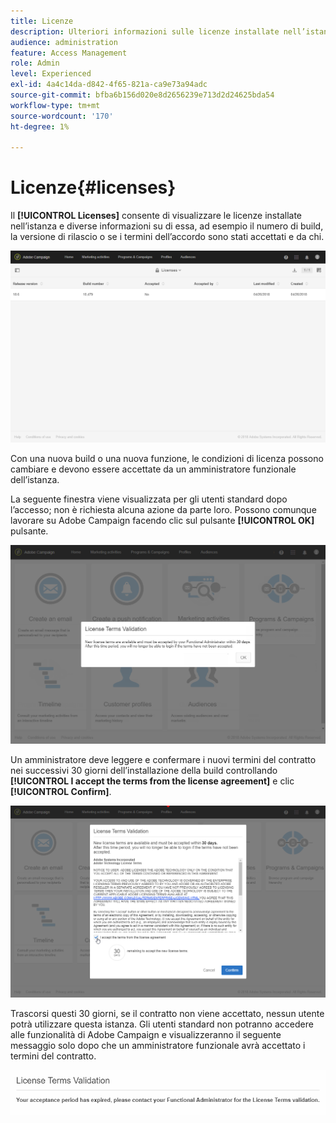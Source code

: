 ```yaml
---
title: Licenze
description: Ulteriori informazioni sulle licenze installate nell’istanza
audience: administration
feature: Access Management
role: Admin
level: Experienced
exl-id: 4a4c14da-d842-4f65-821a-ca9e73a94adc
source-git-commit: bfba6b156d020e8d2656239e713d2d24625bda54
workflow-type: tm+mt
source-wordcount: '170'
ht-degree: 1%

---
```


# Licenze{#licenses}

Il **[!UICONTROL Licenses]** consente di visualizzare le licenze installate nell’istanza e diverse informazioni su di essa, ad esempio il numero di build, la versione di rilascio o se i termini dell’accordo sono stati accettati e da chi.

![](assets/license_1.png)

Con una nuova build o una nuova funzione, le condizioni di licenza possono cambiare e devono essere accettate da un amministratore funzionale dell’istanza.

La seguente finestra viene visualizzata per gli utenti standard dopo l’accesso; non è richiesta alcuna azione da parte loro. Possono comunque lavorare su Adobe Campaign facendo clic sul pulsante **[!UICONTROL OK]** pulsante.

![](assets/license_2.png)

Un amministratore deve leggere e confermare i nuovi termini del contratto nei successivi 30 giorni dell’installazione della build controllando **[!UICONTROL I accept the terms from the license agreement]** e clic **[!UICONTROL Confirm]**.

![](assets/license_3.png)

Trascorsi questi 30 giorni, se il contratto non viene accettato, nessun utente potrà utilizzare questa istanza. Gli utenti standard non potranno accedere alle funzionalità di Adobe Campaign e visualizzeranno il seguente messaggio solo dopo che un amministratore funzionale avrà accettato i termini del contratto.

![](assets/license_4.png)
